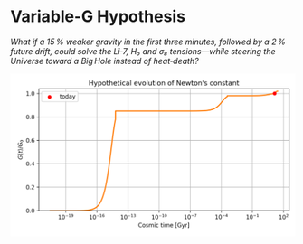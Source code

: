 # Variable‑G Hypothesis

*What if a 15 % weaker gravity in the first three minutes, followed by a 2 % future drift, could solve the Li‑7, H₀ and σ₈ tensions—while steering the Universe toward a Big Hole instead of heat‑death?*

![G(t)](figures/G_evolution.png)